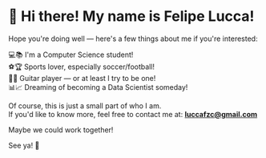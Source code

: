 # 👋 Hi there! My name is Felipe Lucca!

Hope you're doing well — here's a few things about me if you're interested:

💻📚 I'm a Computer Science student!  
⚽🏆 Sports lover, especially soccer/football!  
🎸🎶 Guitar player — or at least I try to be one!  
📊📈 Dreaming of becoming a Data Scientist someday!

Of course, this is just a small part of who I am.  
If you'd like to know more, feel free to contact me at: **luccafzc@gmail.com**

Maybe we could work together!

See ya! 👋

